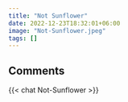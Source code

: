 ```yaml
---
title: "Not Sunflower"
date: 2022-12-23T18:32:01+06:00
image: "Not-Sunflower.jpeg"
tags: []
---
```


## Comments

{{< chat Not-Sunflower >}}
